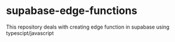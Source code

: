 # supabase-edge-functions
This repository deals with creating edge function in supabase using typescipt/javascript 
